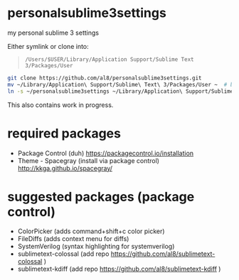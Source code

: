 # personalsublime3settings
my personal sublime 3 settings

Either symlink or clone into:
> `/Users/$USER/Library/Application Support/Sublime Text 3/Packages/User`

```sh
git clone https://github.com/al8/personalsublime3settings.git
mv ~/Library/Application\ Support/Sublime\ Text\ 3/Packages/User ~  # backup
ln -s ~/personalsublime3settings ~/Library/Application\ Support/Sublime\ Text\ 3/Packages/User
```

This also contains work in progress.

# required packages
- Package Control (duh) https://packagecontrol.io/installation
- Theme - Spacegray (install via package control)  http://kkga.github.io/spacegray/

# suggested packages (package control)
- ColorPicker (adds command+shift+c color picker)
- FileDiffs (adds context menu for diffs)
- SystemVerilog (syntax highlighting for systemverilog)
- sublimetext-colossal (add repo https://github.com/al8/sublimetext-colossal )
- sublimetext-kdiff (add repo https://github.com/al8/sublimetext-kdiff )

